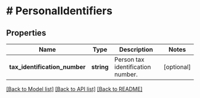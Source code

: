 # # PersonalIdentifiers

## Properties

Name | Type | Description | Notes
------------ | ------------- | ------------- | -------------
**tax_identification_number** | **string** | Person tax identification number. | [optional]

[[Back to Model list]](../../README.md#models) [[Back to API list]](../../README.md#endpoints) [[Back to README]](../../README.md)

